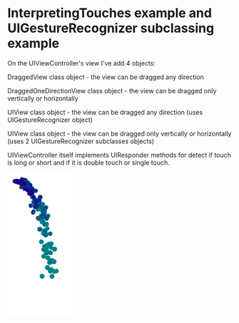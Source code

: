 # InterpretingTouches example and UIGestureRecognizer subclassing example

On the UIViewController's view I've add 4 objects:

DraggedView class object - the view can be dragged any direction


DraggedOneDirectionView class object - the view can be dragged only vertically or horizontally



UIView class object - the view can be dragged any direction (uses UIGestureRecognizer object) 


UIView class object - the view can be dragged only vertically or horizontally (uses 2 UIGestureRecognizer subclasses objects) 


UIViewController itself implements UIResponder methods for detect if touch is long or short and if it is double touch or single touch.


![A](https://github.com/Lilyeka/Emmiter/blob/master/Emitter/result.png "")

